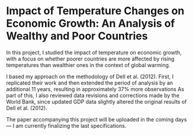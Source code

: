 # Impact of Temperature Changes on Economic Growth: An Analysis of Wealthy and Poor Countries

In this project, I studied the impact of temperature on economic growth, with a focus on whether poorer countries are more affected by rising temperatures than wealthier ones in the context of global warming.

I based my approach on the methodology of Dell et al. (2012). First, I replicated their work and then extended the period of analysis by an additional 11 years, resulting in approximately 37% more observations
As part of this, I also reviewed data revisions and corrections made by the World Bank, since updated GDP data slightly altered the original results of Dell et al. (2012).

The paper accompanying this project will be uploaded in the coming days — I am currently finalizing the last specifications.
